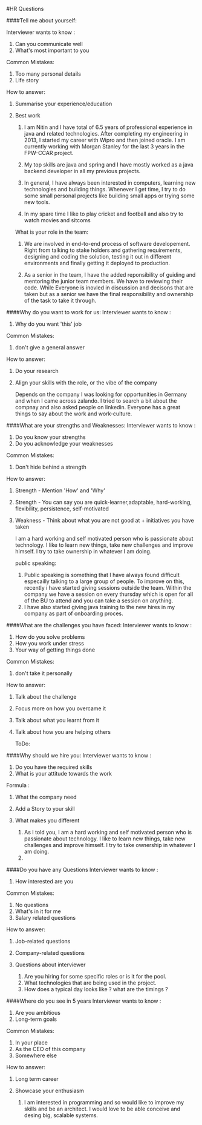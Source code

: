 #HR Questions

####Tell me about yourself:

Interviewer wants to know :
1. Can you communicate well
2. What's most important to you 

Common Mistakes:
1. Too many personal details
2. Life story

How to answer:
1. Summarise your experience/education
2. Best work


    1.  I am Nitin and I have total of 6.5 years of professional experience in java and related technologies.
        After completing my engineering in 2013, I started my career with Wipro and then joined oracle.
        I am currently working with Morgan Stanley for the last 3 years in the FPW-CCAR project. 
    
    2.  My top skills are java and spring and I have mostly worked as a java backend developer in all my previous projects.
    
    3.  In general, I have always been interested in computers, learning new technologies and building things. 
        Whenever I get time, I try to do some small personal projects like building small apps or trying some new tools.
    
    4.  In my spare time I like to play cricket and football and also try to watch movies and sitcoms
    
    
    What is your role in the team:

    1.  We are involved in end-to-end process of software developement. Right from talking to stake holders and gathering requirements, designing  and coding the solution,
        testing it out in different environments and finally getting it deployed to production.
    
    2.  As a senior in the team, I have the added reponsibility of guiding and mentoring the junior team members. We have to reviewing their code. 
        While Everyone is inovled in discussion and decisons that are taken but as a senior we have the final responsibility and ownership of the task to take it through.

####Why do you want to work for us:
Interviewer wants to know :
1. Why do you want 'this' job

Common Mistakes:
1. don't give a general answer

How to answer:
1. Do your research
2. Align your skills with the role, or the vibe of the company 
    
    
    Depends on the company
    I was looking for opportunities in Germany and when I came across zalando. I tried to search a bit about the compnay and also asked people on linkedin. 
    Everyone has a great things to say about the work and work-culture.
       
    
    
            

####What are your strengths and Weaknesses:
Interviewer wants to know :
1. Do you know your strengths
2. Do you acknowledge your weaknesses

Common Mistakes:
1. Don't hide behind a strength

How to answer:
1. Strength - Mention 'How' and 'Why'
2. Strength - You can say you are quick-learner,adaptable, hard-working, flexibility, persistence, self-motivated
3. Weakness - Think about what you are not good at + initiatives you have taken
    
    
    I am a hard working and self motivated person who is passionate about technology. I like to learn new things, take new challenges and improve himself. 
    I try to take ownership in whatever I am doing. 
    
    public speaking:
    1.  Public speaking is something that I have always found difficult especailly talking to a large group of people. 
        To improve on this, recently i have started giving sessions outside the team. Within the company we have a session on every thursday which is open for all of the BU to attend
        and you can take a session on anything.  
    2.  I have also started giving java training to the new hires in my company as part of onboarding proces.
    
    
####What are the challenges you have faced:
Interviewer wants to know :
1. How do you solve problems
2. How you work under stress
3. Your way of getting things done

Common Mistakes:
1. don't take it personally

How to answer:
1. Talk about the challenge
2. Focus more on how you overcame it
3. Talk about what you learnt from it
4. Talk about how you are helping others
    
            
    ToDo:
    
    
    
    
####Why should we hire you: 
Interviewer wants to know :
1. Do you have the required skills
2. What is your attitude towards the work

Formula :
1. What the company need
2. Add a Story to your skill 
3. What makes you different


    1.  As I told you, I am a hard working and self motivated person who is passionate about technology. I like to learn new things, take new challenges and improve himself. 
        I try to take ownership in whatever I am doing.
    2.   
        
    
####Do you have any Questions
Interviewer wants to know :
1. How interested are you

Common Mistakes:
1. No questions
2. What's in it for me
3. Salary related questions

How to answer:
1. Job-related questions
2. Company-related questions
3. Questions about interviewer
    
    
    1. Are you hiring for some specific roles or is it for the pool.
    2. What technologies that are being used in the project.
    3. How does a typical day looks like ? what are the timings ?
    



####Where do you see in 5 years
Interviewer wants to know :
1. Are you ambitious
2. Long-term goals

Common Mistakes:
1. In your place
2. As the CEO of this company
3. Somewhere else

How to answer:
1. Long term career
2. Showcase your enthusiasm


    1. I am interested in programming and so would like to improve my skills and be an architect. 
       I would love to be able conceive and desing big, scalable systems.       
       
       
       
        
